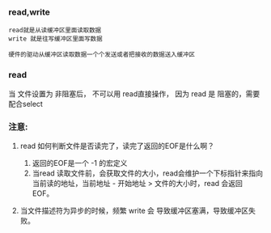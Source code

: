 ### read,write

```
read就是从读缓冲区里面读取数据
write 就是往写缓冲区里面写数据

硬件的驱动从缓冲区读取数据一个个发送或者把接收的数据送入缓冲区
```

### read

当 文件设置为 非阻塞后， 不可以用 read直接操作， 因为 read 是 阻塞的，需要配合select

### 注意:

1. read 如何判断文件是否读完了，读完了返回的EOF是什么啊？

   1.  返回的EOF是一个 -1 的宏定义
   2. 当read 读取文件前，会获取文件的大小，read会维护一个下标指针来指向当前读的地址，当前地址 - 开始地址 > 文件的大小时，read 会返回 EOF。

1. 当文件描述符为异步的时候，频繁 write 会 导致缓冲区塞满，导致缓冲区失败。 